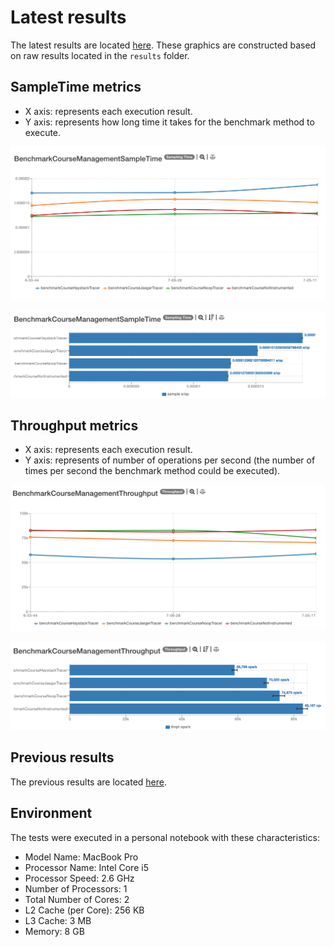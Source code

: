 # Latest results

The latest results are located [here](http://jmh.morethan.io/?sources=https://raw.githubusercontent.com/gsoria/opentracing-java-benchmark/master/opentracing-benchmark-java-jdbc/results/jmh-2019-04-07-16-53-44.json,https://raw.githubusercontent.com/gsoria/opentracing-java-benchmark/master/opentracing-benchmark-java-jdbc/results/jmh-2019-04-07-17-09-28.json,https://raw.githubusercontent.com/gsoria/opentracing-java-benchmark/master/opentracing-benchmark-java-jdbc/results/jmh-2019-04-07-17-25-11.json&topBar=Opentracing%20java%20jdbc).
These graphics are constructed based on raw results located in the ``results`` folder.

## SampleTime metrics

- X axis: represents each execution result.
- Y axis: represents how long time it takes for the benchmark method to execute.

![BenchmarkCourseManagementSampleTime-3](results-imgs/BenchmarkCourseManagementSampleTime.3.png)

![BenchmarkCourseManagementSampleTime-4](results-imgs/BenchmarkCourseManagementSampleTime.4.png)

## Throughput metrics

- X axis: represents each execution result.
- Y axis: represents of number of operations per second  (the number of times per second the benchmark method could be executed).

![BenchmarkCourseManagementThroughput-3](results-imgs/BenchmarkCourseManagementThroughput.3.png)

![BenchmarkCourseManagementThroughput-4](results-imgs/BenchmarkCourseManagementThroughput.4.png)

## Previous results
The previous results are located [here](results-md/previous.md).

## Environment
The tests were executed in a personal notebook with these characteristics:

- Model Name:	MacBook Pro
- Processor Name:	Intel Core i5
- Processor Speed:	2.6 GHz
- Number of Processors:	1
- Total Number of Cores:	2
- L2 Cache (per Core):	256 KB
- L3 Cache:	3 MB
- Memory:	8 GB

